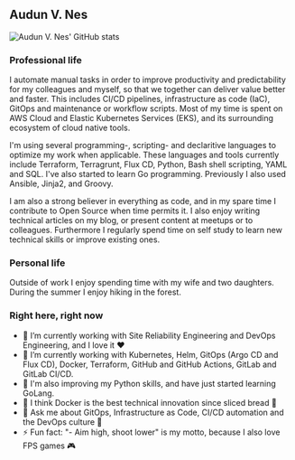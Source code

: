 ## Audun V. Nes

![Audun V. Nes' GitHub stats](https://github-readme-stats.vercel.app/api?username=avnes&show_icons=true&count_private=true&theme=merko)

### Professional life
I automate manual tasks in order to improve productivity and predictability for my colleagues and myself, so that we together can deliver value better and faster. This includes CI/CD pipelines, infrastructure as code (IaC), GitOps and maintenance or workflow scripts. Most of my time is spent on AWS Cloud and Elastic Kubernetes Services (EKS), and its surrounding ecosystem of cloud native tools.

I'm using several programming-, scripting- and declaritive languages to optimize my work when applicable. These languages and tools currently include Terraform, Terragrunt, Flux CD, Python, Bash shell scripting, YAML and SQL. I've also started to learn Go programming. Previously I also used Ansible, Jinja2, and Groovy.

I am also a strong believer in everything as code, and in my spare time I contribute to Open Source when time permits it. I also enjoy writing technical articles on my blog, or present content at meetups or to colleagues. Furthermore I regularly spend time on self study to learn new technical skills or improve existing ones.

### Personal life
Outside of work I enjoy spending time with my wife and two daughters. During the summer I enjoy hiking in the forest.

### Right here, right now

- 🔭 I’m currently working with Site Reliability Engineering and DevOps Engineering, and I love it ❤️
- 🌱 I’m currently working with Kubernetes, Helm, GitOps (Argo CD and Flux CD), Docker, Terraform, GitHub and GitHub Actions, GitLab and GitLab CI/CD. 
- :snake: I'm also improving my Python skills, and have just started learning GoLang.
- :whale: I think Docker is the best technical innovation since sliced bread 🍞
- 💬 Ask me about GitOps, Infrastructure as Code, CI/CD automation and the DevOps culture 🦄
- ⚡ Fun fact: "- Aim high, shoot lower" is my motto, because I also love FPS games 🎮
